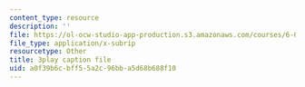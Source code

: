 ```yaml
---
content_type: resource
description: ''
file: https://ol-ocw-studio-app-production.s3.amazonaws.com/courses/6-046j-introduction-to-algorithms-sma-5503-fall-2005/a0f39b6cbff55a2c96bba5d68b688f10_PYvJmLKhM-Y.vtt
file_type: application/x-subrip
resourcetype: Other
title: 3play caption file
uid: a0f39b6c-bff5-5a2c-96bb-a5d68b688f10
---
```

